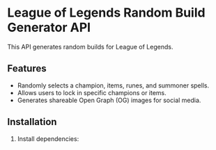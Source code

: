 # League of Legends Random Build Generator API
This API generates random builds for League of Legends.

## Features
- Randomly selects a champion, items, runes, and summoner spells.
- Allows users to lock in specific champions or items.
- Generates shareable Open Graph (OG) images for social media.

## Installation
1. Install dependencies:

